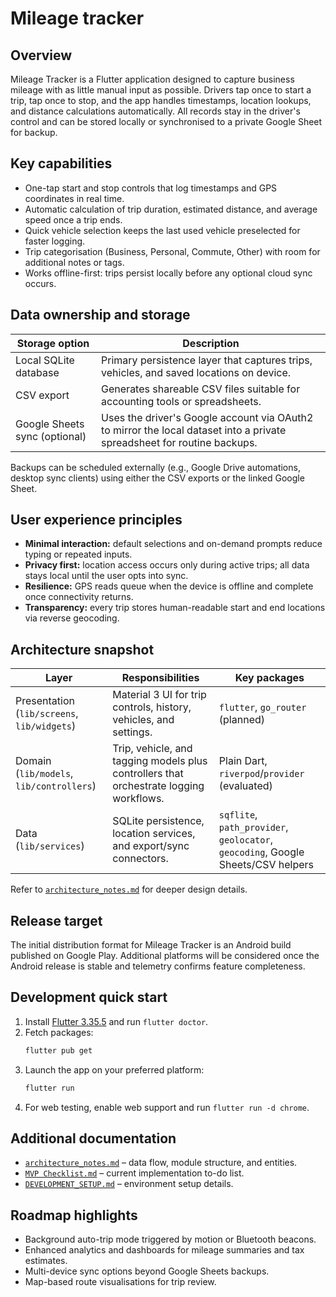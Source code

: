 # Mileage tracker

## Overview
Mileage Tracker is a Flutter application designed to capture business mileage with as little manual input as possible. Drivers tap once to start a trip, tap once to stop, and the app handles timestamps, location lookups, and distance calculations automatically. All records stay in the driver's control and can be stored locally or synchronised to a private Google Sheet for backup.

## Key capabilities
- One-tap start and stop controls that log timestamps and GPS coordinates in real time.
- Automatic calculation of trip duration, estimated distance, and average speed once a trip ends.
- Quick vehicle selection keeps the last used vehicle preselected for faster logging.
- Trip categorisation (Business, Personal, Commute, Other) with room for additional notes or tags.
- Works offline-first: trips persist locally before any optional cloud sync occurs.

## Data ownership and storage
| Storage option | Description |
| --- | --- |
| Local SQLite database | Primary persistence layer that captures trips, vehicles, and saved locations on device. |
| CSV export | Generates shareable CSV files suitable for accounting tools or spreadsheets. |
| Google Sheets sync (optional) | Uses the driver's Google account via OAuth2 to mirror the local dataset into a private spreadsheet for routine backups. |

Backups can be scheduled externally (e.g., Google Drive automations, desktop sync clients) using either the CSV exports or the linked Google Sheet.

## User experience principles
- **Minimal interaction:** default selections and on-demand prompts reduce typing or repeated inputs.
- **Privacy first:** location access occurs only during active trips; all data stays local until the user opts into sync.
- **Resilience:** GPS reads queue when the device is offline and complete once connectivity returns.
- **Transparency:** every trip stores human-readable start and end locations via reverse geocoding.

## Architecture snapshot
| Layer | Responsibilities | Key packages |
| --- | --- | --- |
| Presentation (`lib/screens`, `lib/widgets`) | Material 3 UI for trip controls, history, vehicles, and settings. | `flutter`, `go_router` (planned) |
| Domain (`lib/models`, `lib/controllers`) | Trip, vehicle, and tagging models plus controllers that orchestrate logging workflows. | Plain Dart, `riverpod`/`provider` (evaluated) |
| Data (`lib/services`) | SQLite persistence, location services, and export/sync connectors. | `sqflite`, `path_provider`, `geolocator`, `geocoding`, Google Sheets/CSV helpers |

Refer to [`architecture_notes.md`](architecture_notes.md) for deeper design details.

## Release target
The initial distribution format for Mileage Tracker is an Android build published on Google Play. Additional platforms will be
considered once the Android release is stable and telemetry confirms feature completeness.

## Development quick start
1. Install [Flutter 3.35.5](https://docs.flutter.dev/get-started/install) and run `flutter doctor`.
2. Fetch packages:
   ```sh
   flutter pub get
   ```
3. Launch the app on your preferred platform:
   ```sh
   flutter run
   ```
4. For web testing, enable web support and run `flutter run -d chrome`.

## Additional documentation
- [`architecture_notes.md`](architecture_notes.md) – data flow, module structure, and entities.
- [`MVP Checklist.md`](MVP%20Checklist.md) – current implementation to-do list.
- [`DEVELOPMENT_SETUP.md`](DEVELOPMENT_SETUP.md) – environment setup details.

## Roadmap highlights
- Background auto-trip mode triggered by motion or Bluetooth beacons.
- Enhanced analytics and dashboards for mileage summaries and tax estimates.
- Multi-device sync options beyond Google Sheets backups.
- Map-based route visualisations for trip review.

